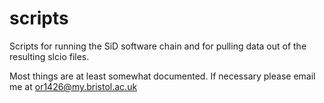 scripts
=======

Scripts for running the SiD software chain and for pulling data out of the resulting slcio files.

Most things are at least somewhat documented. If necessary please email me at or1426@my.bristol.ac.uk
